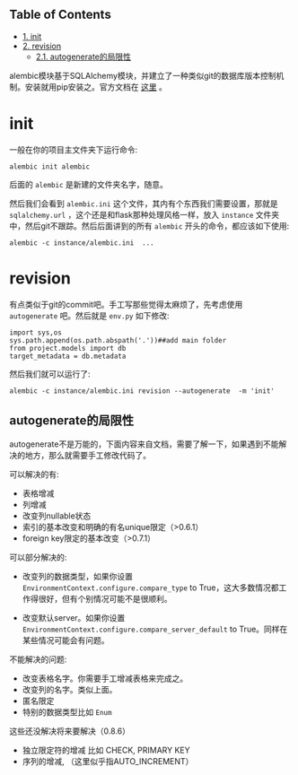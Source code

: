 <nav id="table-of-contents">
<h2>Table of Contents</h2>
<div id="text-table-of-contents">
<ul>
<li><a href="#orgheadline1">1. init</a></li>
<li><a href="#orgheadline3">2. revision</a>
<ul>
<li><a href="#orgheadline2">2.1. autogenerate的局限性</a></li>
</ul>
</li>
</ul>
</div>
</nav>

alembic模块基于SQLAlchemy模块，并建立了一种类似git的数据库版本控制机制。安装就用pip安装之。官方文档在 [这里](http://alembic.readthedocs.org/en/latest/index.html) 。

# init<a id="orgheadline1"></a>

一般在你的项目主文件夹下运行命令:

    alembic init alembic

后面的 `alembic` 是新建的文件夹名字，随意。

然后我们会看到 `alembic.ini` 这个文件，其内有个东西我们需要设置，那就是 `sqlalchemy.url` ，这个还是和flask那种处理风格一样，放入 `instance` 文件夹中，然后git不跟踪。然后后面讲到的所有 `alembic` 开头的命令，都应该如下使用:

    alembic -c instance/alembic.ini  ...

# revision<a id="orgheadline3"></a>

有点类似于git的commit吧。手工写那些觉得太麻烦了，先考虑使用 `autogenerate` 吧。然后就是 `env.py` 如下修改:

    import sys,os
    sys.path.append(os.path.abspath('.'))##add main folder
    from project.models import db
    target_metadata = db.metadata

然后我们就可以运行了:

    alembic -c instance/alembic.ini revision --autogenerate  -m 'init'

## autogenerate的局限性<a id="orgheadline2"></a>

autogenerate不是万能的，下面内容来自文档，需要了解一下，如果遇到不能解决的地方，那么就需要手工修改代码了。

可以解决的有:

-   表格增减
-   列增减
-   改变列nullable状态
-   索引的基本改变和明确的有名unique限定（>0.6.1）
-   foreign key限定的基本改变（>0.7.1）

可以部分解决的:

-   改变列的数据类型，如果你设置 `EnvironmentContext.configure.compare_type` to True，这大多数情况都工作得很好，但有个别情况可能不是很顺利。

-   改变默认server。如果你设置 `EnvironmentContext.configure.compare_server_default` to True。同样在某些情况可能会有问题。

不能解决的问题:

-   改变表格名字。你需要手工增减表格来完成之。
-   改变列的名字。类似上面。
-   匿名限定
-   特别的数据类型比如 `Enum`

这些还没解决将来要解决（0.8.6）

-   独立限定符的增减 比如 CHECK, PRIMARY KEY
-   序列的增减, （这里似乎指AUTO\_INCREMENT）